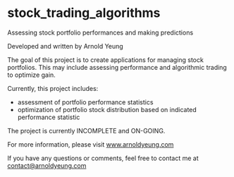 # stock_trading_algorithms
Assessing stock portfolio performances and making predictions

Developed and written by Arnold Yeung

The goal of this project is to create applications for managing stock portfolios.  This may include assessing performance and algorithmic trading to optimize gain.

Currently, this project includes:
  - assessment of portfolio performance statistics
  - optimization of portfolio stock distribution based on indicated performance statistic

The project is currently INCOMPLETE and ON-GOING.

For more information, please visit www.arnoldyeung.com

If you have any questions or comments, feel free to contact me at contact@arnoldyeung.com
